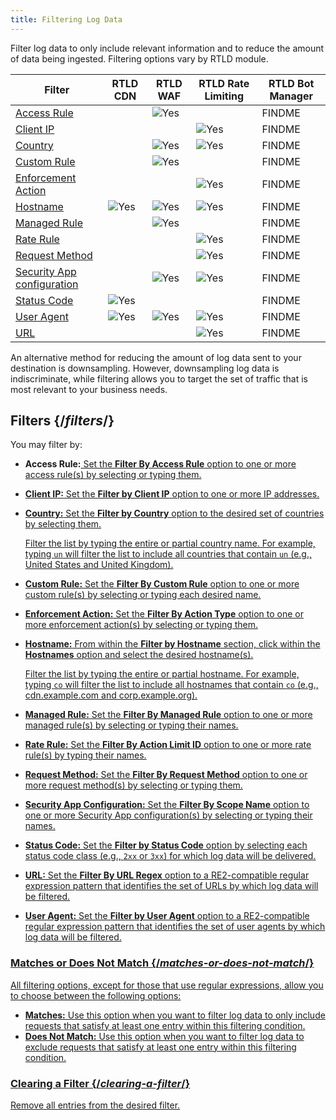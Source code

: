 ```yaml
---
title: Filtering Log Data
---
```


Filter log data to only include relevant information and to reduce the amount of data being ingested. Filtering options vary by RTLD module.

| Filter                                                    | RTLD CDN                                                   | RTLD WAF                                                   | RTLD Rate Limiting                                         | RTLD Bot Manager |
| --------------------------------------------------------- | ---------------------------------------------------------- | ---------------------------------------------------------- | ---------------------------------------------------------- | ---------------- |
| [Access Rule](#access-rule)                               |                                                            | <Image inline src="/images/v7/icons/save.png" alt="Yes" /> |                                                            | FINDME           |
| [Client IP](#client-ip)                                   |                                                            |                                                            | <Image inline src="/images/v7/icons/save.png" alt="Yes" /> | FINDME           |
| [Country](#country)                                       |                                                            | <Image inline src="/images/v7/icons/save.png" alt="Yes" /> | <Image inline src="/images/v7/icons/save.png" alt="Yes" /> | FINDME           |
| [Custom Rule](#custom-rule)                               |                                                            | <Image inline src="/images/v7/icons/save.png" alt="Yes" /> |                                                            | FINDME           |
| [Enforcement Action](#enforcement-action)                 |                                                            |                                                            | <Image inline src="/images/v7/icons/save.png" alt="Yes" /> | FINDME           |
| [Hostname](#hostname)                                     | <Image inline src="/images/v7/icons/save.png" alt="Yes" /> | <Image inline src="/images/v7/icons/save.png" alt="Yes" /> | <Image inline src="/images/v7/icons/save.png" alt="Yes" /> | FINDME           |
| [Managed Rule](#managed-rule)                             |                                                            | <Image inline src="/images/v7/icons/save.png" alt="Yes" /> |                                                            | FINDME           |
| [Rate Rule](#rate-rule)                                   |                                                            |                                                            | <Image inline src="/images/v7/icons/save.png" alt="Yes" /> | FINDME           |
| [Request Method](#request-method)                         |                                                            |                                                            | <Image inline src="/images/v7/icons/save.png" alt="Yes" /> | FINDME           |
| [Security App configuration](#security-app-configuration) |                                                            | <Image inline src="/images/v7/icons/save.png" alt="Yes" /> | <Image inline src="/images/v7/icons/save.png" alt="Yes" /> | FINDME           |
| [Status Code](#status-code)                               | <Image inline src="/images/v7/icons/save.png" alt="Yes" /> |                                                            |                                                            | FINDME           |
| [User Agent](#user-agent)                                 | <Image inline src="/images/v7/icons/save.png" alt="Yes" /> | <Image inline src="/images/v7/icons/save.png" alt="Yes" /> | <Image inline src="/images/v7/icons/save.png" alt="Yes" /> | FINDME           |
| [URL](#url)                                               |                                                            |                                                            | <Image inline src="/images/v7/icons/save.png" alt="Yes" /> | FINDME           |

<Callout type="info">

  An alternative method for reducing the amount of log data sent to your destination is downsampling. However, downsampling log data is indiscriminate, while filtering allows you to target the set of traffic that is most relevant to your business needs.

</Callout>

## Filters {/*filters*/}

You may filter by:

-   **Access Rule:**<a href="access-rule" /> Set the **Filter By Access Rule** option to one or more access rule(s) by selecting or typing them.

-   **Client IP:**<a href="client-ip" /> Set the **Filter by Client IP** option to one or more IP addresses.

-   **Country:**<a href="country" /> Set the **Filter by Country** option to the desired set of countries by selecting them. 

    Filter the list by typing the entire or partial country name. For example, typing `un` will filter the list to include all countries that contain `un` (e.g., United States and United Kingdom).

-   **Custom Rule:**<a href="custom-rule" /> Set the **Filter By Custom Rule** option to one or more custom rule(s) by selecting or typing each desired name. 

-   **Enforcement Action:**<a href="enforcement-action" /> Set the **Filter By Action Type** option to one or more enforcement action(s) by selecting or typing them.

-   **Hostname:**<a href="hostname" /> From within the **Filter by Hostname** section, click within the **Hostnames** option and select the desired hostname(s). 

    Filter the list by typing the entire or partial hostname. For example, typing `co` will filter the list to include all hostnames that contain `co` (e.g., cdn.example.com and corp.example.org).

-   **Managed Rule:**<a href="managed-rule" /> Set the **Filter By Managed Rule** option to one or more managed rule(s) by selecting or typing their names.

-   **Rate Rule:**<a href="rate-rule" /> Set the **Filter By Action Limit ID** option to one or more rate rule(s) by typing their names. 

-   **Request Method:**<a href="request-method" /> Set the **Filter By Request Method** option to one or more request method(s) by selecting or typing them.

-   **Security App Configuration:**<a href="security-app-configuration" /> Set the **Filter By Scope Name** option to one or more Security App configuration(s) by selecting or typing their names. 

-   **Status Code:**<a href="status-code" /> Set the **Filter by Status Code** option by selecting each status code class (e.g., `2xx` or `3xx`) for which log data will be delivered.  

-   **URL:**<a href="url" /> Set the **Filter By URL Regex** option to a RE2-compatible regular expression pattern that identifies the set of URLs by which log data will be filtered.

-   **User Agent:**<a href="user-agent" /> Set the **Filter by User Agent** option to a RE2-compatible regular expression pattern that identifies the set of user agents by which log data will be filtered.

### Matches or Does Not Match {/*matches-or-does-not-match*/}

All filtering options, except for those that use regular expressions, allow you to choose between the following options:

-   **Matches:** Use this option when you want to filter log data to only include requests that satisfy at least one entry within this filtering condition. 
-   **Does Not Match:** Use this option when you want to filter log data to exclude requests that satisfy at least one entry within this filtering condition. 

### Clearing a Filter {/*clearing-a-filter*/}

Remove all entries from the desired filter. 